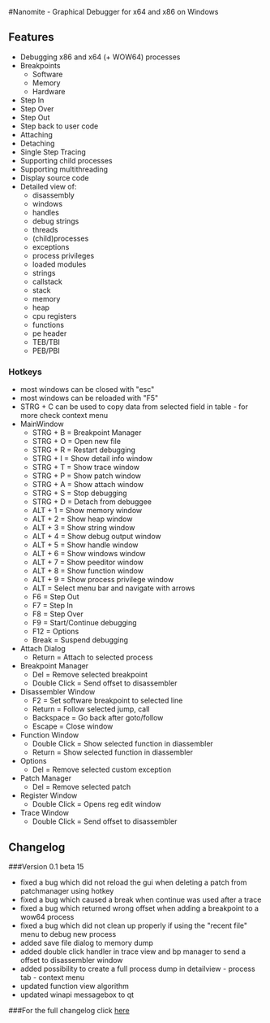 #Nanomite - Graphical Debugger for x64 and x86 on Windows

## Features
- Debugging x86 and x64 (+ WOW64) processes
- Breakpoints
    - Software
	- Memory
	- Hardware
- Step In
- Step Over
- Step Out
- Step back to user code
- Attaching
- Detaching
- Single Step Tracing
- Supporting child processes
- Supporting multithreading
- Display source code
- Detailed view of:
	- disassembly
	- windows
	- handles
	- debug strings
	- threads
	- (child)processes
	- exceptions
	- process privileges
	- loaded modules
	- strings
	- callstack
	- stack
	- memory
	- heap
	- cpu registers
	- functions
	- pe header
	- TEB/TBI
	- PEB/PBI

### Hotkeys
- most windows can be closed with "esc"
- most windows can be reloaded with "F5"
- STRG + C can be used to copy data from selected field in table - for more check context menu
- MainWindow
	+ STRG + B		= Breakpoint Manager
	+ STRG + O		= Open new file
	+ STRG + R		= Restart debugging
	+ STRG + I		= Show detail info window
	+ STRG + T		= Show trace window
	+ STRG + P		= Show patch window
	+ STRG + A		= Show attach window
	+ STRG + S		= Stop debugging
	+ STRG + D		= Detach from debuggee
	+ ALT + 1		= Show memory window
	+ ALT + 2		= Show heap window
	+ ALT + 3		= Show string window
	+ ALT + 4		= Show debug output window
	+ ALT + 5		= Show handle window
	+ ALT + 6		= Show windows window
	+ ALT + 7		= Show peeditor window
	+ ALT + 8		= Show function window
	+ ALT + 9		= Show process privilege window
	+ ALT			= Select menu bar and navigate with arrows
	+ F6			= Step Out
	+ F7			= Step In
	+ F8			= Step Over
	+ F9			= Start/Continue debugging
	+ F12			= Options
	+ Break			= Suspend debugging
- Attach Dialog
	+ Return		= Attach to selected process
- Breakpoint Manager
	+ Del			= Remove selected breakpoint
	+ Double Click	= Send offset to disassembler
- Disassembler Window
	+ F2			= Set software breakpoint to selected line
	+ Return		= Follow selected jump, call
	+ Backspace		= Go back after goto/follow
	+ Escape		= Close window
- Function Window
	+ Double Click	= Show selected function in diassembler
	+ Return		= Show selected function in diassembler
- Options
	+ Del			= Remove selected custom exception
- Patch Manager
	+ Del			= Remove selected patch
- Register Window
	+ Double Click	= Opens reg edit window
- Trace Window
	+ Double Click	= Send offset to disassembler

## Changelog
###Version 0.1 beta 15
+ fixed a bug which did not reload the gui when deleting a patch from patchmanager using hotkey
+ fixed a bug which caused a break when continue was used after a trace
+ fixed a bug which returned wrong offset when adding a breakpoint to a wow64 process
+ fixed a bug which did not clean up properly if using the "recent file" menu to debug new process
+ added save file dialog to memory dump
+ added double click handler in trace view and bp manager to send a offset to disassembler window
+ added possibility to create a full process dump in detailview - process tab - context menu
+ updated function view algorithm
+ updated winapi messagebox to qt

###For the full changelog click [here](https://github.com/zer0fl4g/Nanomite/blob/master/changelog.md)
